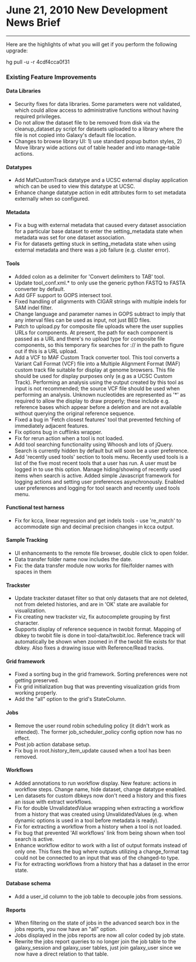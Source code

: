 # June 21, 2010 New Development News Brief

----

Here are the highlights of what you will get if you perform the following upgrade:

hg pull -u -r 4cdf4cca0f31

### Existing Feature Improvements

#### Data Libraries

* Security fixes for data libraries.  Some parameters were not validated, which could allow access to administrative functions without having required privileges.
* Do not allow the dataset file to be removed from disk via the cleanup_dataset.py script for datasets uploaded to a library where the file is not copied into Galaxy's default file location.
* Changes to browse library UI: 1) use standard popup button styles, 2) Move library wide actions out of table header and into manage-table actions.

#### Datatypes

* Add MafCustomTrack datatype and a UCSC external display application which can be used to view this datatype at UCSC.
* Enhance change datatype action in edit attributes form to set metadata externally when so configured.

#### Metadata

* Fix a bug with external metadata that caused every dataset association for a particular base dataset to enter the setting_metadata state when metadata was set for one dataset association.
* Fix for datasets getting stuck in setting_metadata state when using external metadata and there was a job failure (e.g. cluster error).

#### Tools

* Added colon as a delimiter for 'Convert delimiters to TAB' tool.
* Update tool_conf.xml.* to only use the generic python FASTQ to FASTA converter by default.
* Add GFF support to GOPS intersect tool.
* Fixed handling of alignments with CIGAR strings with multiple indels for SAM indel filter.
* Change language and parameter names in GOPS subtract to imply that any interval files can be used as input, not just BED files.
* Patch to upload.py for composite file uploads where the user supplies URLs for components.  At present, the path for each component is passed as a URL and there's no upload type for composite file components, so this temporary fix searches for :// in the path to figure out if this is a URL upload.
* Add a VCF to MAF Custom Track converter tool. This tool converts a Variant Call Format (VCF) file into a Multiple Alignment Format (MAF) custom track file suitable for display at genome browsers.  This file should be used for display purposes only (e.g as a UCSC Custom Track). Performing an analysis using the output created by this tool as input is not recommended; the source VCF file should be used when performing an analysis.  Unknown nucleotides are represented as '*' as required to allow the display to draw properly; these include e.g. reference bases which appear before a deletion and are not available without querying the original reference sequence.
* Fixed a bug in 'Fetch closest features' tool that prevented fetching of immediately adjacent features.
* Fix options bug in cufflinks wrapper.
* Fix for rerun action when a tool is not loaded.
* Add tool searching functionality using Whoosh and lots of jQuery. Search is currently hidden by default but will soon be a user preference.
* Add 'recently used tools' section to tools menu.  Recently used tools is a list of the five most recent tools that a user has run.  A user must be logged in to use this option.  Manage hiding/showing of recently used items when search is active.  Added simple Javascript framework for logging actions and setting user preferences asynchronously.  Enabled user preferences and logging for tool search and recently used tools menu.

#### Functional test harness

* Fix for kcca, linear regression and get indels tools - use 're_match' to accommodate sign and decimal precision changes in kcca output.

#### Sample Tracking

* UI enhancements to the remote file browser, double click to open folder.
* Data transfer folder name now includes the date.
* Fix: the data transfer module now works for file/folder names with spaces in them

#### Trackster

* Update trackster dataset filter so that only datasets that are not deleted, not from deleted histories, and are in 'OK' state are available for visualization.
* Fix creating new trackster viz, fix autocomplete grouping by first character.
* Supports display of reference sequence in twobit format. Mapping of dbkey to twobit file is done in tool-data/twobit.loc.  Reference track will automatically be shown when zoomed in if the twobit file exists for that dbkey. Also fixes a drawing issue with Reference/Read tracks.

#### Grid framework

* Fixed a sorting bug in the grid framework. Sorting preferences were not getting preserved.
* Fix grid initialization bug that was preventing visualization grids from working properly.
* Add the "all" option to the grid's StateColumn.

#### Jobs

* Remove the user round robin scheduling policy (it didn't work as intended).  The former job_scheduler_policy config option now has no effect.
* Post job action database setup.
* Fix bug in root.history_item_update caused when a tool has been removed.

#### Workflows

* Added annotations to run workflow display.  New feature: actions in workflow steps.  Change name, hide dataset, change datatype enabled.
* Len datasets for custom dbkeys now don't need a history and this fixes an issue with extract workflows.
* Fix for double UnvalidatedValue wrapping when extracting a workflow from a history that was created using UnvalidatedValues (e.g. when dynamic options is used in a tool before metadata is ready).
* Fix for extracting a workflow from a history when a tool is not loaded.
* Fix bug that prevented 'All workflows' link from being shown when tool search is active.
* Enhance workflow editor to work with a list of output formats instead of only one.  This fixes the bug where outputs utilizing a change_format tag could not be connected to an input that was of the changed-to type.
* Fix for extracting workflows from a history that has a dataset in the error state.

#### Database schema

* Add a user_id column to the job table to decouple jobs from sessions.

#### Reports

* When filtering on the state of jobs in the advanced search box in the jobs reports, you now have an "all" option.
* Jobs displayed in the jobs reports are now all color coded by job state.
* Rewrite the jobs report queries to no longer join the job table to the galaxy_session and galaxy_user tables, just join galaxy_user since we now have a direct relation to that table.
